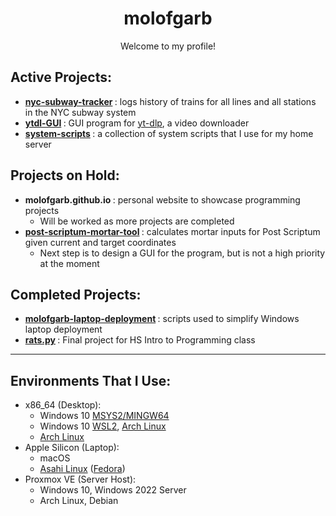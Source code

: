 <h1 align=center> molofgarb </h1>

<p align=center> Welcome to my profile! </p>

<h2> Active Projects: </h2>

<ul>
<li>
    <b>
        <a href="https://github.com/molofgarb/nyc-subway-tracker">nyc-subway-tracker</a>
    </b>
    : logs history of trains for all lines and all stations in the NYC subway system 
</li>
<li>
    <b>
        <a href="https://github.com/molofgarb/ytdl-GUI">ytdl-GUI</a>
    </b>
    : GUI program for <a href="https://github.com/yt-dlp/yt-dlp">yt-dlp</a>, a video downloader
</li>
<li>
    <b>
        <a href="https://github.com/molofgarb/molofgarb-system-scripts">system-scripts</a>
    </b>
    : a collection of system scripts that I use for my home server
</li>
</ul>


<h2> Projects on Hold: </h2>

<ul>
<li>
    <b>
        <a>molofgarb.github.io</a>
    </b>
    : personal website to showcase programming projects
    <ul>
        <li>Will be worked as more projects are completed</li>
    </ul>
</li>
<li>
    <b>
        <a href="https://github.com/molofgarb/post-scriptum-mortar-tool">post-scriptum-mortar-tool</a>
    </b>
    : calculates mortar inputs for Post Scriptum given current and target coordinates
    <ul>
        <li>Next step is to design a GUI for the program, but is not a high priority at the moment</li>
    </ul>
</li>
</ul>

<h2> Completed Projects: </h2>

<ul>
<li>
    <b>
        <a href="https://github.com/molofgarb/molofgarb-laptop-deployment">molofgarb-laptop-deployment</a>
    </b>
    : scripts used to simplify Windows laptop deployment
</li>
<li>
    <b>
        <a href="https://github.com/molofgarb/rats-py">rats.py</a>
    </b>
    : Final project for HS Intro to Programming class
</li>
</ul>    

<hr>

<h2> Environments That I Use: </h2>
<ul>
<li>
    x86_64 (Desktop):
    <ul>
        <li>Windows 10 <a href="https://www.msys2.org/">MSYS2/MINGW64</a></li>
        <li>Windows 10 <a href="https://learn.microsoft.com/en-us/windows/wsl/install">WSL2</a>, <a href="https://wiki.archlinux.org/title/Arch_Linux">Arch Linux</a></li>
        <li><a href="https://wiki.archlinux.org/title/Arch_Linux">Arch Linux</a></li>
    </ul>
</li>
    
    
<li>
    Apple Silicon (Laptop):
    <ul>
        <li>macOS</li>
        <li><a href="https://asahilinux.org/">Asahi Linux</a> (<a href="https://www.fedoraproject.org/">Fedora</a>)</li>
    </ul>
</li>

<li>
    Proxmox VE (Server Host):
    <ul>
        <li>Windows 10, Windows 2022 Server</li>
        <li>Arch Linux, Debian</li>
    </ul>
</li>

</ul>
